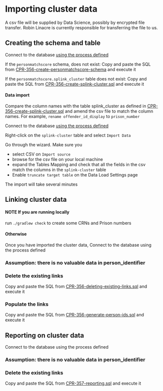 # Importing cluster data
A csv file will be supplied by Data Science, possibly by encrypted file transfer. Robin Linacre is currently responsible for transferring the file to us.

## Creating the schema and table
Connect to the database [using the process defined](https://user-guide.cloud-platform.service.justice.gov.uk/documentation/other-topics/rds-external-access.html)

If the `personmatchscore` schema, does not exist:
Copy and paste the SQL from  [CPR-356-create-personmatchscore-schema](./CPR-356-create-personmatchscore-schema.sql) and execute it

If the `personmatchscore.splink_cluster` table does not exist:
Copy and paste the SQL from  [CPR-356-create-splink-cluster.sql](./CPR-356-create-splink-cluster.sql) and execute it

#### Data import

Compare the column names with the table splink_cluster as defined in [CPR-356-create-splink-cluster.sql](./CPR-356-create-splink-cluster.sql) and amend the csv file to match the column names. For example, `rename offender_id_display` to `prison_number`

Connect to the database [using the process defined](https://user-guide.cloud-platform.service.justice.gov.uk/documentation/other-topics/rds-external-access.html)

Right-click on the `splink-cluster` table and select `Import Data`

Go through the wizard. Make sure you
- select CSV on `Import source`
- browse for the csv file on your local machine
- expand the Tables Mapping and check that all the fields in the csv match the columns in the `splink-cluster` table
- Enable `truncate target table` on the Data Load Settings page

The import will take several minutes

## Linking cluster data
#### NOTE If you are running locally

run `./gradlew check` to create some CRNs and Prison numbers

#### Otherwise
Once you have imported the cluster data, 
Connect to the database using the process defined

### Assumption: there is no valuable data in person_identifier
### Delete the existing links
Copy and paste the SQL from  [CPR-356-deleting-existing-links.sql](./CPR-356-deleting-existing-links.sql) and execute it

### Populate the links
Copy and paste the SQL from  [CPR-356-generate-person-ids.sql](./CPR-356-generate-person-ids.sql) and execute it

## Reporting on cluster data

Connect to the database using the process defined

### Assumption: there is no valuable data in person_identifier
### Delete the existing links
Copy and paste the SQL from  [CPR-357-reporting.sql](./CPR-357-reporting.sql) and execute it

